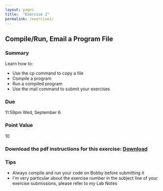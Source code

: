 ```yaml
---
layout: pages
title:  "Exercise 1"
permalink: /exercise1/
---
```


## Compile/Run, Email a Program File

### Summary

Learn how to:

- Use the cp command to copy a file
- Compile a program
- Run a compiled program
- Use the mail command to submit your exercises

### Due
11:59pm Wed, September 6

### Point Value
10

### Download the pdf instructions for this exercise: [Download](https://rawgit.com/jeungsook/cs135/master/exercises/pdf/CS%20135%20Fall%202017%20Exercise%20%231.pdf)

### Tips
- Always compile and run your code on Bobby before submitting it
- I'm very particular about the exercise number in the subject line of your exercise submissions, please refer to my Lab Notes
